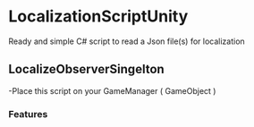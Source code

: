 # LocalizationScriptUnity
Ready and simple C# script to read a Json file(s) for localization


## LocalizeObserverSingelton

-Place this script on your GameManager ( GameObject )

### Features
